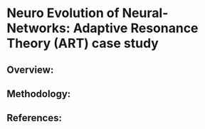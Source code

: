 # **Neuro Evolution of Neural-Networks: Adaptive Resonance Theory (ART) case study** 

Overview:
---

Methodology:
---

References:
---
